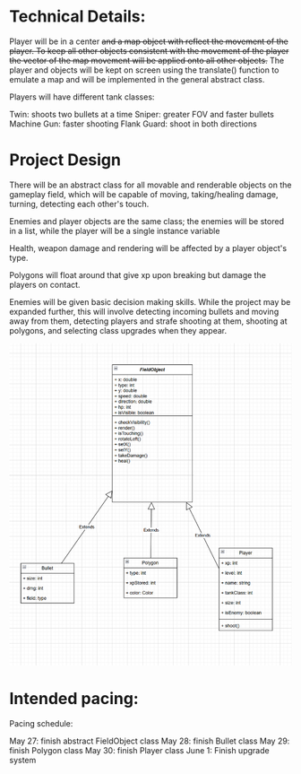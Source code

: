 
# Technical Details:
Player will be in a center ~~and a map object with reflect the movement of the player. To keep all other objects consistent with the movement of the player the vector of the map movement will be applied onto all other objects.~~ The player and objects will be kept on screen using the translate() function to emulate a map and will be implemented in the general abstract class.

Players will have different tank classes:

Twin: shoots two bullets at a time
Sniper: greater FOV and faster bullets
Machine Gun: faster shooting
Flank Guard: shoot in both directions
     
# Project Design

There will be an abstract class for all movable and renderable objects on the gameplay field, which will be capable of moving, taking/healing damage, turning, detecting each other's touch.

Enemies and player objects are the same class; the enemies will be stored in a list, while the player will be a single instance variable

Health, weapon damage and rendering will be affected by a player object's type.

Polygons will float around that give xp upon breaking but damage the players on contact.

Enemies will be given basic decision making skills. While the project may be expanded further, this will involve detecting incoming bullets and moving away from them, detecting players and strafe shooting at them, shooting at polygons, and selecting class upgrades when they appear.

![alt text](Prototype0-1.PNG)

    
# Intended pacing:

Pacing schedule:

May 27: finish abstract FieldObject class
May 28: finish Bullet class
May 29: finish Polygon class
May 30: finish Player class
June 1: Finish upgrade system

